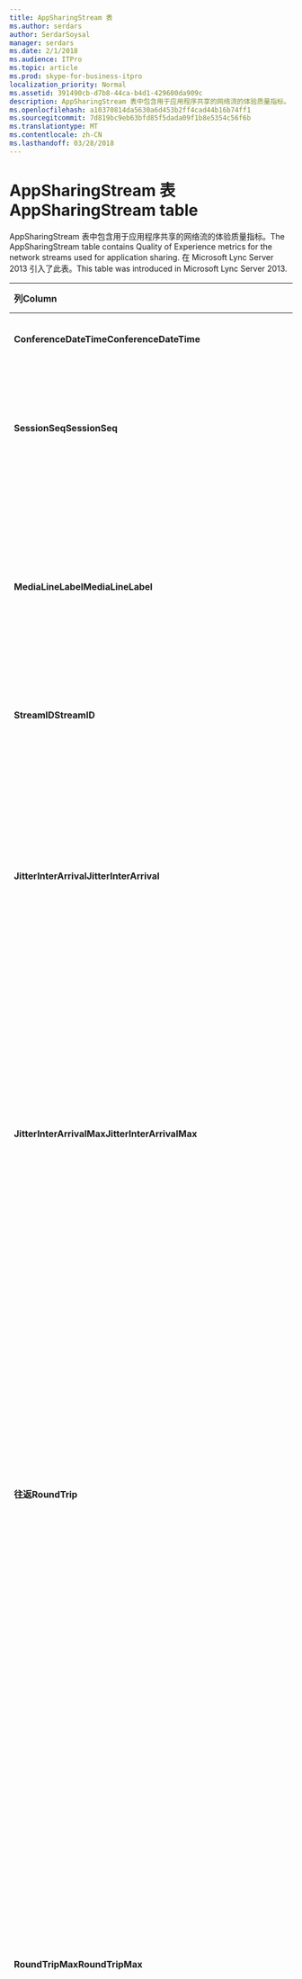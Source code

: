 ```yaml
---
title: AppSharingStream 表
ms.author: serdars
author: SerdarSoysal
manager: serdars
ms.date: 2/1/2018
ms.audience: ITPro
ms.topic: article
ms.prod: skype-for-business-itpro
localization_priority: Normal
ms.assetid: 391490cb-d7b8-44ca-b4d1-429600da909c
description: AppSharingStream 表中包含用于应用程序共享的网络流的体验质量指标。 在 Microsoft Lync Server 2013 引入了此表。
ms.openlocfilehash: a10370814da5630a6d453b2ff4cad44b16b74ff1
ms.sourcegitcommit: 7d819bc9eb63bfd85f5dada09f1b8e5354c56f6b
ms.translationtype: MT
ms.contentlocale: zh-CN
ms.lasthandoff: 03/28/2018
---
```

# <a name="appsharingstream-table"></a><span data-ttu-id="4388c-104">AppSharingStream 表</span><span class="sxs-lookup"><span data-stu-id="4388c-104">AppSharingStream table</span></span>
 
<span data-ttu-id="4388c-105">AppSharingStream 表中包含用于应用程序共享的网络流的体验质量指标。</span><span class="sxs-lookup"><span data-stu-id="4388c-105">The AppSharingStream table contains Quality of Experience metrics for the network streams used for application sharing.</span></span> <span data-ttu-id="4388c-106">在 Microsoft Lync Server 2013 引入了此表。</span><span class="sxs-lookup"><span data-stu-id="4388c-106">This table was introduced in Microsoft Lync Server 2013.</span></span>
  
|<span data-ttu-id="4388c-107">**列**</span><span class="sxs-lookup"><span data-stu-id="4388c-107">**Column**</span></span>|<span data-ttu-id="4388c-108">**数据类型**</span><span class="sxs-lookup"><span data-stu-id="4388c-108">**Data Type**</span></span>|<span data-ttu-id="4388c-109">**键/索引**</span><span class="sxs-lookup"><span data-stu-id="4388c-109">**Key/Index**</span></span>|<span data-ttu-id="4388c-110">**详细信息**</span><span class="sxs-lookup"><span data-stu-id="4388c-110">**Details**</span></span>|
|:-----|:-----|:-----|:-----|
|<span data-ttu-id="4388c-111">**ConferenceDateTime**</span><span class="sxs-lookup"><span data-stu-id="4388c-111">**ConferenceDateTime**</span></span> <br/> |<span data-ttu-id="4388c-112">日期时间</span><span class="sxs-lookup"><span data-stu-id="4388c-112">dateTime</span></span>  <br/> |<span data-ttu-id="4388c-113">主键和外</span><span class="sxs-lookup"><span data-stu-id="4388c-113">Primary, Foreign</span></span>  <br/> |<span data-ttu-id="4388c-114">日期和启动会话的时间。</span><span class="sxs-lookup"><span data-stu-id="4388c-114">Date and time that the session started.</span></span>  <br/> |
|<span data-ttu-id="4388c-115">**SessionSeq**</span><span class="sxs-lookup"><span data-stu-id="4388c-115">**SessionSeq**</span></span> <br/> |<span data-ttu-id="4388c-116">int</span><span class="sxs-lookup"><span data-stu-id="4388c-116">int</span></span>  <br/> |<span data-ttu-id="4388c-117">主键和外</span><span class="sxs-lookup"><span data-stu-id="4388c-117">Primary, Foreign</span></span>  <br/> |<span data-ttu-id="4388c-118">连续用来区分同一天的日期，并在同一时间启动的会话的标识符。</span><span class="sxs-lookup"><span data-stu-id="4388c-118">Sequential identifier used to distinguish between sessions that started on the same date and at the same time.</span></span>  <br/> |
|<span data-ttu-id="4388c-119">**MediaLineLabel**</span><span class="sxs-lookup"><span data-stu-id="4388c-119">**MediaLineLabel**</span></span> <br/> |<span data-ttu-id="4388c-120">tinyint</span><span class="sxs-lookup"><span data-stu-id="4388c-120">tinyint</span></span>  <br/> |<span data-ttu-id="4388c-121">主键和外</span><span class="sxs-lookup"><span data-stu-id="4388c-121">Primary, Foreign</span></span>  <br/> |<span data-ttu-id="4388c-122">表示在调用中使用的视频线的类型。</span><span class="sxs-lookup"><span data-stu-id="4388c-122">Represents the type of video line used in the call.</span></span> <span data-ttu-id="4388c-123">允许的值包括：</span><span class="sxs-lookup"><span data-stu-id="4388c-123">Allowed values are:</span></span>  <br/> <span data-ttu-id="4388c-124">0-音频</span><span class="sxs-lookup"><span data-stu-id="4388c-124">0 - Audio</span></span>  <br/> <span data-ttu-id="4388c-125">1-视频</span><span class="sxs-lookup"><span data-stu-id="4388c-125">1 - Video</span></span>  <br/> <span data-ttu-id="4388c-126">2-全景视频</span><span class="sxs-lookup"><span data-stu-id="4388c-126">2 - Panoramic video</span></span>  <br/> <span data-ttu-id="4388c-127">3-应用程序/桌面共享</span><span class="sxs-lookup"><span data-stu-id="4388c-127">3 -Application/Desktop Sharing</span></span>  <br/> |
|<span data-ttu-id="4388c-128">**StreamID**</span><span class="sxs-lookup"><span data-stu-id="4388c-128">**StreamID**</span></span> <br/> |<span data-ttu-id="4388c-129">int</span><span class="sxs-lookup"><span data-stu-id="4388c-129">int</span></span>  <br/> |<span data-ttu-id="4388c-130">Primary</span><span class="sxs-lookup"><span data-stu-id="4388c-130">Primary</span></span>  <br/> |<span data-ttu-id="4388c-131">应用程序共享流的唯一标识符。</span><span class="sxs-lookup"><span data-stu-id="4388c-131">Unique identifier of the application sharing stream.</span></span>  <br/> |
|<span data-ttu-id="4388c-132">**JitterInterArrival**</span><span class="sxs-lookup"><span data-stu-id="4388c-132">**JitterInterArrival**</span></span> <br/> |<span data-ttu-id="4388c-133">int</span><span class="sxs-lookup"><span data-stu-id="4388c-133">int</span></span>  <br/> ||<span data-ttu-id="4388c-p104">在 RTP 数据包到达之间检测到的平均抖动率。（抖动是针对呼叫的“不稳定性”的度量。）高抖动值通常是由拥塞或媒体服务器超载造成的，从而导致音频失真或丢失。</span><span class="sxs-lookup"><span data-stu-id="4388c-p104">Average jitter detected between RTP packet arrivals. (Jitter is a measure of the "shakiness" of a call.) High jitter values are typically caused by congestion or an overloaded media server, and result in distorted or lost audio.</span></span>  <br/> |
|<span data-ttu-id="4388c-136">**JitterInterArrivalMax**</span><span class="sxs-lookup"><span data-stu-id="4388c-136">**JitterInterArrivalMax**</span></span> <br/> |<span data-ttu-id="4388c-137">int</span><span class="sxs-lookup"><span data-stu-id="4388c-137">int</span></span>  <br/> ||<span data-ttu-id="4388c-138">RTP 数据包到达之间检测到的最大抖动。</span><span class="sxs-lookup"><span data-stu-id="4388c-138">Maximum jitter detected between RTP packet arrivals.</span></span> <span data-ttu-id="4388c-139">（抖动是一种"抖动"的调用）。高抖动值通常由拥塞或重载的媒体服务器上，并导致扭曲或丢失的音频。</span><span class="sxs-lookup"><span data-stu-id="4388c-139">(Jitter is a measure of the "shakiness" of a call.) High jitter values are typically caused by congestion or an overloaded media server, and result in distorted or lost audio.</span></span>  <br/> |
|<span data-ttu-id="4388c-140">**往返**</span><span class="sxs-lookup"><span data-stu-id="4388c-140">**RoundTrip**</span></span> <br/> |<span data-ttu-id="4388c-141">int</span><span class="sxs-lookup"><span data-stu-id="4388c-141">int</span></span>  <br/> ||<span data-ttu-id="4388c-p106">实时传输协议数据包来往于另一个终结点所需的平均时间量（以毫秒为单位）。来回行程的时间小于或等于 200 毫秒被视为质量可接受。</span><span class="sxs-lookup"><span data-stu-id="4388c-p106">Average amount of (in milliseconds) required for a Real-Time Transport Protocol packet to travel to another endpoint and then back. Round-trip times of 200 milliseconds or less are considered of acceptable quality.</span></span>  <br/> <span data-ttu-id="4388c-p107">高来回行程时间值可能是由国际呼叫路由、路由配置错误或媒体服务器超载造成的，从而导致双向实时音频对话存在问题。</span><span class="sxs-lookup"><span data-stu-id="4388c-p107">High round-trip values can be caused by international call routing; a routing misconfiguration; or an overloaded media server. High round-trip times result in difficulties with two-way, real-time audio conversations.</span></span>  <br/> |
|<span data-ttu-id="4388c-146">**RoundTripMax**</span><span class="sxs-lookup"><span data-stu-id="4388c-146">**RoundTripMax**</span></span> <br/> |<span data-ttu-id="4388c-147">int</span><span class="sxs-lookup"><span data-stu-id="4388c-147">int</span></span>  <br/> ||<span data-ttu-id="4388c-148">最大的量 （以毫秒为单位） 所需的实时传输协议数据包来旅行到另一个终结点，然后再设置。</span><span class="sxs-lookup"><span data-stu-id="4388c-148">Maximum amount of (in milliseconds) required for a Real-Time Transport Protocol packet to travel to another endpoint and then back.</span></span> <span data-ttu-id="4388c-149">来回行程的时间小于或等于 200 毫秒被视为质量可接受。</span><span class="sxs-lookup"><span data-stu-id="4388c-149">Round-trip times of 200 milliseconds or less are considered of acceptable quality.</span></span>  <br/> <span data-ttu-id="4388c-p109">高来回行程时间值可能是由国际呼叫路由、路由配置错误或媒体服务器超载造成的，从而导致双向实时音频对话存在问题。</span><span class="sxs-lookup"><span data-stu-id="4388c-p109">High round-trip values can be caused by international call routing; a routing misconfiguration; or an overloaded media server. High round-trip times result in difficulties with two-way, real-time audio conversations.</span></span>  <br/> |
|<span data-ttu-id="4388c-152">**PacketLossRate**</span><span class="sxs-lookup"><span data-stu-id="4388c-152">**PacketLossRate**</span></span> <br/> |<span data-ttu-id="4388c-153">float</span><span class="sxs-lookup"><span data-stu-id="4388c-153">float</span></span>  <br/> ||<span data-ttu-id="4388c-p110">平均实时传输协议 (RTP) 数据包丢失率。（当 RTP 数据包（一项用于在 Internet 中传输音频和视频的协议）无法到达其目标位置时，即发生数据包丢失。）高丢失率通常是由拥塞、带宽不足、无线拥塞/干扰或媒体服务器超载造成的。数据包丢失通常导致音频失真或丢失。</span><span class="sxs-lookup"><span data-stu-id="4388c-p110">Average rate of Real-Time Transport Protocol (RTP) packet loss. (Packet loss occurs when RTP packets, a protocol used for transmitting audio and video across the Internet, failed to reach their destination.) High loss rates are generally caused by congestion; lack of bandwidth; wireless congestion or interference; or an overloaded media server. Packet loss typically results in distorted or lost audio.</span></span>  <br/> |
|<span data-ttu-id="4388c-157">**PacketLossRateMax**</span><span class="sxs-lookup"><span data-stu-id="4388c-157">**PacketLossRateMax**</span></span> <br/> |<span data-ttu-id="4388c-158">float</span><span class="sxs-lookup"><span data-stu-id="4388c-158">float</span></span>  <br/> ||<span data-ttu-id="4388c-159">实时传输协议 (RTP) 数据包丢失的最大速率。</span><span class="sxs-lookup"><span data-stu-id="4388c-159">Maximum rate of Real-Time Transport Protocol (RTP) packet loss.</span></span> <span data-ttu-id="4388c-160">（丢失数据包的情况发生在 RTP 数据包，用于在 Internet 上传输音频和视频的协议无法到达其目的地时）。高丢失率通常所导致的拥堵。缺少的带宽;无线拥挤或无干扰;或重载的媒体服务器。</span><span class="sxs-lookup"><span data-stu-id="4388c-160">(Packet loss occurs when RTP packets, a protocol used for transmitting audio and video across the Internet, failed to reach their destination.) High loss rates are generally caused by congestion; lack of bandwidth; wireless congestion or interference; or an overloaded media server.</span></span> <span data-ttu-id="4388c-161">数据包丢失通常导致音频失真或丢失。</span><span class="sxs-lookup"><span data-stu-id="4388c-161">Packet loss typically results in distorted or lost audio.</span></span>  <br/> |
|<span data-ttu-id="4388c-162">**PacketUtilization**</span><span class="sxs-lookup"><span data-stu-id="4388c-162">**PacketUtilization**</span></span> <br/> |<span data-ttu-id="4388c-163">int</span><span class="sxs-lookup"><span data-stu-id="4388c-163">int</span></span>  <br/> ||<span data-ttu-id="4388c-164">发送的数据包数。</span><span class="sxs-lookup"><span data-stu-id="4388c-164">Number of packets sent.</span></span>  <br/> |
|<span data-ttu-id="4388c-165">**BandwidthEst**</span><span class="sxs-lookup"><span data-stu-id="4388c-165">**BandwidthEst**</span></span> <br/> |<span data-ttu-id="4388c-166">int</span><span class="sxs-lookup"><span data-stu-id="4388c-166">int</span></span>  <br/> ||<span data-ttu-id="4388c-167">估计的单向会话的末尾的可用带宽。</span><span class="sxs-lookup"><span data-stu-id="4388c-167">Estimated one-way bandwidth available at the end of the session.</span></span> <span data-ttu-id="4388c-168">报告以位 / 秒。</span><span class="sxs-lookup"><span data-stu-id="4388c-168">Reported in bits per second.</span></span>  <br/> |
|<span data-ttu-id="4388c-169">**AppSharingPayloadDescription**</span><span class="sxs-lookup"><span data-stu-id="4388c-169">**AppSharingPayloadDescription**</span></span> <br/> |<span data-ttu-id="4388c-170">int</span><span class="sxs-lookup"><span data-stu-id="4388c-170">int</span></span>  <br/> ||<span data-ttu-id="4388c-171">应用程序共享负载的描述。</span><span class="sxs-lookup"><span data-stu-id="4388c-171">Description of the application sharing payload.</span></span>  <br/> |
|<span data-ttu-id="4388c-172">**RelativeOneWayTotal**</span><span class="sxs-lookup"><span data-stu-id="4388c-172">**RelativeOneWayTotal**</span></span> <br/> |<span data-ttu-id="4388c-173">float</span><span class="sxs-lookup"><span data-stu-id="4388c-173">float</span></span>  <br/> ||<span data-ttu-id="4388c-174">单向延迟的总金额。</span><span class="sxs-lookup"><span data-stu-id="4388c-174">Total amount of one-way latency.</span></span> <span data-ttu-id="4388c-175">相对的单向延迟测量客户端和服务器之间的延迟。</span><span class="sxs-lookup"><span data-stu-id="4388c-175">Relative one-way latency measures the delay between the client and the server.</span></span>  <br/> |
|<span data-ttu-id="4388c-176">**RelativeOneWayAverage**</span><span class="sxs-lookup"><span data-stu-id="4388c-176">**RelativeOneWayAverage**</span></span> <br/> |<span data-ttu-id="4388c-177">float</span><span class="sxs-lookup"><span data-stu-id="4388c-177">float</span></span>  <br/> ||<span data-ttu-id="4388c-178">单向延迟平均量。</span><span class="sxs-lookup"><span data-stu-id="4388c-178">Average amount of one-way latency.</span></span> <span data-ttu-id="4388c-179">相对的单向延迟测量客户端和服务器之间的延迟。</span><span class="sxs-lookup"><span data-stu-id="4388c-179">Relative one-way latency measures the delay between the client and the server.</span></span>  <br/> |
|<span data-ttu-id="4388c-180">**RelativeOneWayMax**</span><span class="sxs-lookup"><span data-stu-id="4388c-180">**RelativeOneWayMax**</span></span> <br/> |<span data-ttu-id="4388c-181">float</span><span class="sxs-lookup"><span data-stu-id="4388c-181">float</span></span>  <br/> ||<span data-ttu-id="4388c-182">单向延迟的最大数量。</span><span class="sxs-lookup"><span data-stu-id="4388c-182">Maximum amount of one-way latency.</span></span> <span data-ttu-id="4388c-183">相对的单向延迟测量客户端和服务器之间的延迟。</span><span class="sxs-lookup"><span data-stu-id="4388c-183">Relative one-way latency measures the delay between the client and the server.</span></span>  <br/> |
|<span data-ttu-id="4388c-184">**RelativeOneWayBurstOccurrences**</span><span class="sxs-lookup"><span data-stu-id="4388c-184">**RelativeOneWayBurstOccurrences**</span></span> <br/> |<span data-ttu-id="4388c-185">int</span><span class="sxs-lookup"><span data-stu-id="4388c-185">int</span></span>  <br/> ||<span data-ttu-id="4388c-186">总的单向突发事件。</span><span class="sxs-lookup"><span data-stu-id="4388c-186">Total one-way burst occurrences.</span></span> <span data-ttu-id="4388c-187">"突发"传输是传输其中的数据排列在不可预知的突发情况，而不是稳定。</span><span class="sxs-lookup"><span data-stu-id="4388c-187">A "bursty" transmission is a transmission where data flows in unpredictable bursts as opposed to a steady stream.</span></span> <span data-ttu-id="4388c-188">此指标用于衡量客户端和服务器之间的数据流。</span><span class="sxs-lookup"><span data-stu-id="4388c-188">This metric measures data flow between the client and the server.</span></span>  <br/> |
|<span data-ttu-id="4388c-189">**RelativeOneWayBurstDensity**</span><span class="sxs-lookup"><span data-stu-id="4388c-189">**RelativeOneWayBurstDensity**</span></span> <br/> |<span data-ttu-id="4388c-190">float</span><span class="sxs-lookup"><span data-stu-id="4388c-190">float</span></span>  <br/> ||<span data-ttu-id="4388c-191">总的单向爆发密度。</span><span class="sxs-lookup"><span data-stu-id="4388c-191">Total one-way burst density.</span></span> <span data-ttu-id="4388c-192">"突发"传输是传输其中的数据排列在不可预知的突发情况，而不是稳定。</span><span class="sxs-lookup"><span data-stu-id="4388c-192">A "bursty" transmission is a transmission where data flows in unpredictable bursts as opposed to a steady stream.</span></span> <span data-ttu-id="4388c-193">此指标用于衡量客户端和服务器之间的数据流。</span><span class="sxs-lookup"><span data-stu-id="4388c-193">This metric measures data flow between the client and the server.</span></span>  <br/> |
|<span data-ttu-id="4388c-194">**RelativeOneWayBurstDuration**</span><span class="sxs-lookup"><span data-stu-id="4388c-194">**RelativeOneWayBurstDuration**</span></span> <br/> |<span data-ttu-id="4388c-195">float</span><span class="sxs-lookup"><span data-stu-id="4388c-195">float</span></span>  <br/> ||<span data-ttu-id="4388c-196">总的单向脉冲持续时间。</span><span class="sxs-lookup"><span data-stu-id="4388c-196">Total one-way burst duration.</span></span> <span data-ttu-id="4388c-197">"突发"传输是传输其中的数据排列在不可预知的突发情况，而不是稳定。</span><span class="sxs-lookup"><span data-stu-id="4388c-197">A "bursty" transmission is a transmission where data flows in unpredictable bursts as opposed to a steady stream.</span></span> <span data-ttu-id="4388c-198">此指标用于衡量客户端和服务器之间的数据流。</span><span class="sxs-lookup"><span data-stu-id="4388c-198">This metric measures data flow between the client and the server.</span></span>  <br/> |
|<span data-ttu-id="4388c-199">**RelativeOneWayGapOccurrences**</span><span class="sxs-lookup"><span data-stu-id="4388c-199">**RelativeOneWayGapOccurrences**</span></span> <br/> |<span data-ttu-id="4388c-200">int</span><span class="sxs-lookup"><span data-stu-id="4388c-200">int</span></span>  <br/> ||<span data-ttu-id="4388c-201">总的单向差距出现次数。</span><span class="sxs-lookup"><span data-stu-id="4388c-201">Total one-way gap occurrences.</span></span> <span data-ttu-id="4388c-202">"突发"传输是传输其中的数据排列在不可预知的突发情况相对稳定;间隙表示这些突发情况之间的延迟。</span><span class="sxs-lookup"><span data-stu-id="4388c-202">A "bursty" transmission is a transmission where data flows in unpredictable bursts as opposed to a steady stream; gaps indicate delays between these bursts.</span></span> <span data-ttu-id="4388c-203">此指标用于衡量客户端和服务器之间的数据流。</span><span class="sxs-lookup"><span data-stu-id="4388c-203">This metric measures data flow between the client and the server.</span></span>  <br/> |
|<span data-ttu-id="4388c-204">**RelativeOneWayGapDensity**</span><span class="sxs-lookup"><span data-stu-id="4388c-204">**RelativeOneWayGapDensity**</span></span> <br/> |<span data-ttu-id="4388c-205">float</span><span class="sxs-lookup"><span data-stu-id="4388c-205">float</span></span>  <br/> ||<span data-ttu-id="4388c-206">总的单向间隙密度。</span><span class="sxs-lookup"><span data-stu-id="4388c-206">Total one-way gap density.</span></span> <span data-ttu-id="4388c-207">"突发"传输是传输其中的数据排列在不可预知的突发情况相对稳定;间隙表示这些突发情况之间的延迟。</span><span class="sxs-lookup"><span data-stu-id="4388c-207">A "bursty" transmission is a transmission where data flows in unpredictable bursts as opposed to a steady stream; gaps indicate delays between these bursts.</span></span> <span data-ttu-id="4388c-208">此指标用于衡量客户端和服务器之间的数据流。</span><span class="sxs-lookup"><span data-stu-id="4388c-208">This metric measures data flow between the client and the server.</span></span>  <br/> |
|<span data-ttu-id="4388c-209">**RelativeOneWayGapDuration**</span><span class="sxs-lookup"><span data-stu-id="4388c-209">**RelativeOneWayGapDuration**</span></span> <br/> |<span data-ttu-id="4388c-210">float</span><span class="sxs-lookup"><span data-stu-id="4388c-210">float</span></span>  <br/> ||<span data-ttu-id="4388c-211">总的单向差距持续时间。</span><span class="sxs-lookup"><span data-stu-id="4388c-211">Total one-way gap duration.</span></span> <span data-ttu-id="4388c-212">"突发"传输是传输其中的数据排列在不可预知的突发情况相对稳定;间隙表示这些突发情况之间的延迟。</span><span class="sxs-lookup"><span data-stu-id="4388c-212">A "bursty" transmission is a transmission where data flows in unpredictable bursts as opposed to a steady stream; gaps indicate delays between these bursts.</span></span> <span data-ttu-id="4388c-213">此指标用于衡量客户端和服务器之间的数据流。</span><span class="sxs-lookup"><span data-stu-id="4388c-213">This metric measures data flow between the client and the server.</span></span>  <br/> |
|<span data-ttu-id="4388c-214">**ApplicationSharingType**</span><span class="sxs-lookup"><span data-stu-id="4388c-214">**ApplicationSharingType**</span></span> <br/> |<span data-ttu-id="4388c-215">varChar(256)</span><span class="sxs-lookup"><span data-stu-id="4388c-215">varChar(256)</span></span>  <br/> ||<span data-ttu-id="4388c-216">应用程序角色 （共享或查看器） 和内容类型。</span><span class="sxs-lookup"><span data-stu-id="4388c-216">Application role (Sharer or Viewer) and content type.</span></span>  <br/> |
|<span data-ttu-id="4388c-217">**RDPTileProcessingLatencyTotal**</span><span class="sxs-lookup"><span data-stu-id="4388c-217">**RDPTileProcessingLatencyTotal**</span></span> <br/> |<span data-ttu-id="4388c-218">float</span><span class="sxs-lookup"><span data-stu-id="4388c-218">float</span></span>  <br/> ||<span data-ttu-id="4388c-219">远程桌面协议 (RDP) 拼贴的总处理时间。</span><span class="sxs-lookup"><span data-stu-id="4388c-219">Total processing time for remote desktop protocol (RDP) tiles.</span></span> <span data-ttu-id="4388c-220">高总和等同于观赏体验中较长的延迟。</span><span class="sxs-lookup"><span data-stu-id="4388c-220">A higher total equates to a longer delay in the viewing experience.</span></span>  <br/> |
|<span data-ttu-id="4388c-221">**RDPTileProcessingLatencyAverage**</span><span class="sxs-lookup"><span data-stu-id="4388c-221">**RDPTileProcessingLatencyAverage**</span></span> <br/> |<span data-ttu-id="4388c-222">float</span><span class="sxs-lookup"><span data-stu-id="4388c-222">float</span></span>  <br/> ||<span data-ttu-id="4388c-223">平铺显示远程桌面协议 (RDP) 的平均处理时间。</span><span class="sxs-lookup"><span data-stu-id="4388c-223">Average processing time for remote desktop protocol (RDP) tiles.</span></span> <span data-ttu-id="4388c-224">高总和等同于观赏体验中较长的延迟。</span><span class="sxs-lookup"><span data-stu-id="4388c-224">A higher total equates to a longer delay in the viewing experience.</span></span>  <br/> |
|<span data-ttu-id="4388c-225">**RDPTileProcessingLatencyMax**</span><span class="sxs-lookup"><span data-stu-id="4388c-225">**RDPTileProcessingLatencyMax**</span></span> <br/> |<span data-ttu-id="4388c-226">float</span><span class="sxs-lookup"><span data-stu-id="4388c-226">float</span></span>  <br/> ||<span data-ttu-id="4388c-227">远程桌面协议 (RDP) 平铺的最长处理时间。</span><span class="sxs-lookup"><span data-stu-id="4388c-227">Maximum processing time for remote desktop protocol (RDP) tiles.</span></span> <span data-ttu-id="4388c-228">高总和等同于观赏体验中较长的延迟。</span><span class="sxs-lookup"><span data-stu-id="4388c-228">A higher total equates to a longer delay in the viewing experience.</span></span>  <br/> |
|<span data-ttu-id="4388c-229">**RDPTileProcessingLatencyBurstOccurrences**</span><span class="sxs-lookup"><span data-stu-id="4388c-229">**RDPTileProcessingLatencyBurstOccurrences**</span></span> <br/> |<span data-ttu-id="4388c-230">int</span><span class="sxs-lookup"><span data-stu-id="4388c-230">int</span></span>  <br/> ||<span data-ttu-id="4388c-231">对于远程桌面协议 (RDP) 图块的处理时间在突发事件。</span><span class="sxs-lookup"><span data-stu-id="4388c-231">Burst occurrences in the processing time for remote desktop protocol (RDP) tiles.</span></span> <span data-ttu-id="4388c-232">"突发"传输是传输其中的数据排列在不可预知的突发情况，而不是稳定。</span><span class="sxs-lookup"><span data-stu-id="4388c-232">A "bursty" transmission is a transmission where data flows in unpredictable bursts as opposed to a steady stream.</span></span>  <br/> |
|<span data-ttu-id="4388c-233">**RDPTileProcessingLatencyBurstDensity**</span><span class="sxs-lookup"><span data-stu-id="4388c-233">**RDPTileProcessingLatencyBurstDensity**</span></span> <br/> |<span data-ttu-id="4388c-234">float</span><span class="sxs-lookup"><span data-stu-id="4388c-234">float</span></span>  <br/> ||<span data-ttu-id="4388c-235">对于远程桌面协议 (RDP) 图块的处理时间在爆发密度。</span><span class="sxs-lookup"><span data-stu-id="4388c-235">Burst density in the processing time for remote desktop protocol (RDP) tiles.</span></span> <span data-ttu-id="4388c-236">"突发"传输是传输其中的数据排列在不可预知的突发情况，而不是稳定。</span><span class="sxs-lookup"><span data-stu-id="4388c-236">A "bursty" transmission is a transmission where data flows in unpredictable bursts as opposed to a steady stream.</span></span>  <br/> |
|<span data-ttu-id="4388c-237">**RDPTileProcessingLatencyBurstDuration**</span><span class="sxs-lookup"><span data-stu-id="4388c-237">**RDPTileProcessingLatencyBurstDuration**</span></span> <br/> |<span data-ttu-id="4388c-238">float</span><span class="sxs-lookup"><span data-stu-id="4388c-238">float</span></span>  <br/> ||<span data-ttu-id="4388c-239">爆发在远程桌面协议 (RDP) 拼贴的处理时间的持续时间。</span><span class="sxs-lookup"><span data-stu-id="4388c-239">Burst duration in the processing time for remote desktop protocol (RDP) tiles.</span></span> <span data-ttu-id="4388c-240">"突发"传输是传输其中的数据排列在不可预知的突发情况，而不是稳定。</span><span class="sxs-lookup"><span data-stu-id="4388c-240">A "bursty" transmission is a transmission where data flows in unpredictable bursts as opposed to a steady stream.</span></span>  <br/> |
|<span data-ttu-id="4388c-241">**RDPTileProcessingLatencyGapOccurrences**</span><span class="sxs-lookup"><span data-stu-id="4388c-241">**RDPTileProcessingLatencyGapOccurrences**</span></span> <br/> |<span data-ttu-id="4388c-242">int</span><span class="sxs-lookup"><span data-stu-id="4388c-242">int</span></span>  <br/> ||<span data-ttu-id="4388c-243">对于远程桌面协议 (RDP) 图块的处理时间间隔出现次数。</span><span class="sxs-lookup"><span data-stu-id="4388c-243">Gap occurrences in the processing time for remote desktop protocol (RDP) tiles.</span></span>  <br/> |
|<span data-ttu-id="4388c-244">**RDPTileProcessingLatencyGapDensity**</span><span class="sxs-lookup"><span data-stu-id="4388c-244">**RDPTileProcessingLatencyGapDensity**</span></span> <br/> |<span data-ttu-id="4388c-245">float</span><span class="sxs-lookup"><span data-stu-id="4388c-245">float</span></span>  <br/> ||<span data-ttu-id="4388c-246">在远程桌面协议 (RDP) 的处理时间间隔密度平铺。</span><span class="sxs-lookup"><span data-stu-id="4388c-246">Gap density in the processing time for remote desktop protocol (RDP) tiles.</span></span> <span data-ttu-id="4388c-247">间隙低密度等于更好的观赏体验。</span><span class="sxs-lookup"><span data-stu-id="4388c-247">Low gap density equates to a better viewing experience.</span></span>  <br/> |
|<span data-ttu-id="4388c-248">**RDPTileProcessingLatencyGapDuration**</span><span class="sxs-lookup"><span data-stu-id="4388c-248">**RDPTileProcessingLatencyGapDuration**</span></span> <br/> |<span data-ttu-id="4388c-249">float</span><span class="sxs-lookup"><span data-stu-id="4388c-249">float</span></span>  <br/> ||<span data-ttu-id="4388c-250">远程桌面协议 (RDP) 拼贴的处理时间间隔的持续时间。</span><span class="sxs-lookup"><span data-stu-id="4388c-250">Gap duration in the processing time for remote desktop protocol (RDP) tiles.</span></span> <span data-ttu-id="4388c-251">短间隔持续时间等于更好的观赏体验。</span><span class="sxs-lookup"><span data-stu-id="4388c-251">Short gap durations equate to a better viewing experience.</span></span>  <br/> |
|<span data-ttu-id="4388c-252">**CaptureTileRateTotal**</span><span class="sxs-lookup"><span data-stu-id="4388c-252">**CaptureTileRateTotal**</span></span> <br/> |<span data-ttu-id="4388c-253">float</span><span class="sxs-lookup"><span data-stu-id="4388c-253">float</span></span>  <br/> ||<span data-ttu-id="4388c-254">（中图块每秒） 的捕获的总速率。</span><span class="sxs-lookup"><span data-stu-id="4388c-254">Total rate of captured tiles (in tiles per second).</span></span>  <br/> |
|<span data-ttu-id="4388c-255">**CaptureTileRateAverage**</span><span class="sxs-lookup"><span data-stu-id="4388c-255">**CaptureTileRateAverage**</span></span> <br/> |<span data-ttu-id="4388c-256">float</span><span class="sxs-lookup"><span data-stu-id="4388c-256">float</span></span>  <br/> ||<span data-ttu-id="4388c-257">平均速率 （以每秒的图块） 捕获的拼贴。</span><span class="sxs-lookup"><span data-stu-id="4388c-257">Average rate of captured tiles (in tiles per second).</span></span>  <br/> |
|<span data-ttu-id="4388c-258">**CaptureTileRateMax**</span><span class="sxs-lookup"><span data-stu-id="4388c-258">**CaptureTileRateMax**</span></span> <br/> |<span data-ttu-id="4388c-259">float</span><span class="sxs-lookup"><span data-stu-id="4388c-259">float</span></span>  <br/> ||<span data-ttu-id="4388c-260">（中图块每秒） 的捕获的最大速率。</span><span class="sxs-lookup"><span data-stu-id="4388c-260">Maximum rate of captured tiles (in tiles per second).</span></span>  <br/> |
|<span data-ttu-id="4388c-261">**CaptureTileRateBurstOccurrences**</span><span class="sxs-lookup"><span data-stu-id="4388c-261">**CaptureTileRateBurstOccurrences**</span></span> <br/> |<span data-ttu-id="4388c-262">在 t</span><span class="sxs-lookup"><span data-stu-id="4388c-262">in t</span></span>  <br/> ||<span data-ttu-id="4388c-263">突发事件 （中每秒的图块） 的捕获率。</span><span class="sxs-lookup"><span data-stu-id="4388c-263">Burst occurrences in the rate of captured tiles (in tiles per second).</span></span>  <br/> |
|<span data-ttu-id="4388c-264">**CaptureTileRateBurstDensity**</span><span class="sxs-lookup"><span data-stu-id="4388c-264">**CaptureTileRateBurstDensity**</span></span> <br/> |<span data-ttu-id="4388c-265">float</span><span class="sxs-lookup"><span data-stu-id="4388c-265">float</span></span>  <br/> ||<span data-ttu-id="4388c-266">（中图块每秒） 的捕获率爆发密度。</span><span class="sxs-lookup"><span data-stu-id="4388c-266">Burst density in the rate of captured tiles (in tiles per second).</span></span>  <br/> |
|<span data-ttu-id="4388c-267">**CaptureTileRateBurstDuration**</span><span class="sxs-lookup"><span data-stu-id="4388c-267">**CaptureTileRateBurstDuration**</span></span> <br/> |<span data-ttu-id="4388c-268">float</span><span class="sxs-lookup"><span data-stu-id="4388c-268">float</span></span>  <br/> ||<span data-ttu-id="4388c-269">（中图块每秒） 的捕获率爆发持续时间。</span><span class="sxs-lookup"><span data-stu-id="4388c-269">Burst duration in the rate of captured tiles (in tiles per second).</span></span>  <br/> |
|<span data-ttu-id="4388c-270">**CaptureTileRateGapOccurrences**</span><span class="sxs-lookup"><span data-stu-id="4388c-270">**CaptureTileRateGapOccurrences**</span></span> <br/> |<span data-ttu-id="4388c-271">int</span><span class="sxs-lookup"><span data-stu-id="4388c-271">int</span></span>  <br/> ||<span data-ttu-id="4388c-272">（中图块每秒） 的捕获率差距出现。</span><span class="sxs-lookup"><span data-stu-id="4388c-272">Gap occurrences in the rate of captured tiles (in tiles per second).</span></span>  <br/> |
|<span data-ttu-id="4388c-273">**CaptureTileRateGapDensity**</span><span class="sxs-lookup"><span data-stu-id="4388c-273">**CaptureTileRateGapDensity**</span></span> <br/> |<span data-ttu-id="4388c-274">float</span><span class="sxs-lookup"><span data-stu-id="4388c-274">float</span></span>  <br/> ||<span data-ttu-id="4388c-275">（中图块每秒） 的捕获率差距密度。</span><span class="sxs-lookup"><span data-stu-id="4388c-275">Gap density in the rate of captured tiles (in tiles per second).</span></span>  <br/> |
|<span data-ttu-id="4388c-276">**CaptureTileRateGapDuration**</span><span class="sxs-lookup"><span data-stu-id="4388c-276">**CaptureTileRateGapDuration**</span></span> <br/> |<span data-ttu-id="4388c-277">float</span><span class="sxs-lookup"><span data-stu-id="4388c-277">float</span></span>  <br/> ||<span data-ttu-id="4388c-278">捕获的拼贴 （以每秒的图块） 的收益率差距持续时间。</span><span class="sxs-lookup"><span data-stu-id="4388c-278">Gap duration in the rate of captured tiles (in tiles per second).</span></span>  <br/> |
|<span data-ttu-id="4388c-279">**SpoiledTilePercentTotal**</span><span class="sxs-lookup"><span data-stu-id="4388c-279">**SpoiledTilePercentTotal**</span></span> <br/> |<span data-ttu-id="4388c-280">float</span><span class="sxs-lookup"><span data-stu-id="4388c-280">float</span></span>  <br/> ||<span data-ttu-id="4388c-281">总百分比的内容没有到达查看器，但已改为丢弃和覆盖新的内容。</span><span class="sxs-lookup"><span data-stu-id="4388c-281">Total percentage of the content that did not reach the viewer but was instead discarded and overwritten by fresh content.</span></span>  <br/> |
|<span data-ttu-id="4388c-282">**SpoiledTilePercentAverage**</span><span class="sxs-lookup"><span data-stu-id="4388c-282">**SpoiledTilePercentAverage**</span></span> <br/> |<span data-ttu-id="4388c-283">float</span><span class="sxs-lookup"><span data-stu-id="4388c-283">float</span></span>  <br/> ||<span data-ttu-id="4388c-284">未达到查看器，但已改为丢弃并覆盖新的内容的内容的平均百分比。</span><span class="sxs-lookup"><span data-stu-id="4388c-284">Average percentage of the content that did not reach the viewer but was instead discarded and overwritten by fresh content.</span></span>  <br/> |
|<span data-ttu-id="4388c-285">**SpoiledTilePercentMax**</span><span class="sxs-lookup"><span data-stu-id="4388c-285">**SpoiledTilePercentMax**</span></span> <br/> |<span data-ttu-id="4388c-286">float</span><span class="sxs-lookup"><span data-stu-id="4388c-286">float</span></span>  <br/> ||<span data-ttu-id="4388c-287">未达到查看器，但已改为丢弃并覆盖新的内容的内容的最大百分比。</span><span class="sxs-lookup"><span data-stu-id="4388c-287">Maximum percentage of the content that did not reach the viewer but was instead discarded and overwritten by fresh content.</span></span>  <br/> |
|<span data-ttu-id="4388c-288">**SpoiledTilePercentBurstOccurrences**</span><span class="sxs-lookup"><span data-stu-id="4388c-288">**SpoiledTilePercentBurstOccurrences**</span></span> <br/> |<span data-ttu-id="4388c-289">int</span><span class="sxs-lookup"><span data-stu-id="4388c-289">int</span></span>  <br/> ||<span data-ttu-id="4388c-290">突发性发作的内容没有到达查看器，但已改为丢弃和覆盖新的内容。</span><span class="sxs-lookup"><span data-stu-id="4388c-290">Burst occurrences for the content that did not reach the viewer but was instead discarded and overwritten by fresh content.</span></span>  <br/> |
|<span data-ttu-id="4388c-291">**SpoiledTilePercentBurstDensity**</span><span class="sxs-lookup"><span data-stu-id="4388c-291">**SpoiledTilePercentBurstDensity**</span></span> <br/> |<span data-ttu-id="4388c-292">float</span><span class="sxs-lookup"><span data-stu-id="4388c-292">float</span></span>  <br/> ||<span data-ttu-id="4388c-293">突发性密度的内容没有到达查看器，但已改为丢弃和覆盖新的内容。</span><span class="sxs-lookup"><span data-stu-id="4388c-293">Burst density for the content that did not reach the viewer but was instead discarded and overwritten by fresh content.</span></span>  <br/> |
|<span data-ttu-id="4388c-294">**SpoiledTilePercentBurstDuration**</span><span class="sxs-lookup"><span data-stu-id="4388c-294">**SpoiledTilePercentBurstDuration**</span></span> <br/> |<span data-ttu-id="4388c-295">float</span><span class="sxs-lookup"><span data-stu-id="4388c-295">float</span></span>  <br/> ||<span data-ttu-id="4388c-296">爆发持续时间未达到查看器，但已改为丢弃并覆盖新的内容的内容。</span><span class="sxs-lookup"><span data-stu-id="4388c-296">Burst duration for the content that did not reach the viewer but was instead discarded and overwritten by fresh content.</span></span>  <br/> |
|<span data-ttu-id="4388c-297">**SpoiledTilePercentGapOccurrences**</span><span class="sxs-lookup"><span data-stu-id="4388c-297">**SpoiledTilePercentGapOccurrences**</span></span> <br/> |<span data-ttu-id="4388c-298">int</span><span class="sxs-lookup"><span data-stu-id="4388c-298">int</span></span>  <br/> ||<span data-ttu-id="4388c-299">间隙发作的内容没有到达查看器，但已改为丢弃和覆盖新的内容。</span><span class="sxs-lookup"><span data-stu-id="4388c-299">Gap occurrences for the content that did not reach the viewer but was instead discarded and overwritten by fresh content.</span></span>  <br/> |
|<span data-ttu-id="4388c-300">**SpoiledTilePercentGapDensity**</span><span class="sxs-lookup"><span data-stu-id="4388c-300">**SpoiledTilePercentGapDensity**</span></span> <br/> |<span data-ttu-id="4388c-301">float</span><span class="sxs-lookup"><span data-stu-id="4388c-301">float</span></span>  <br/> ||<span data-ttu-id="4388c-302">间隙密度未达到查看器，但已改为丢弃并覆盖新的内容的内容。</span><span class="sxs-lookup"><span data-stu-id="4388c-302">Gap density for the content that did not reach the viewer but was instead discarded and overwritten by fresh content.</span></span>  <br/> |
|<span data-ttu-id="4388c-303">**SpoiledTilePercentGapDuration**</span><span class="sxs-lookup"><span data-stu-id="4388c-303">**SpoiledTilePercentGapDuration**</span></span> <br/> |<span data-ttu-id="4388c-304">float</span><span class="sxs-lookup"><span data-stu-id="4388c-304">float</span></span>  <br/> ||<span data-ttu-id="4388c-305">缺口持续时间未达到查看器，但已改为丢弃并覆盖新的内容的内容。</span><span class="sxs-lookup"><span data-stu-id="4388c-305">Gap duration for the content that did not reach the viewer but was instead discarded and overwritten by fresh content.</span></span>  <br/> |
|<span data-ttu-id="4388c-306">**ScrapingFrameRateTotal**</span><span class="sxs-lookup"><span data-stu-id="4388c-306">**ScrapingFrameRateTotal**</span></span> <br/> |<span data-ttu-id="4388c-307">float</span><span class="sxs-lookup"><span data-stu-id="4388c-307">float</span></span>  <br/> ||<span data-ttu-id="4388c-308">总从图形源攒钱的帧数。</span><span class="sxs-lookup"><span data-stu-id="4388c-308">Total number of frames scraped from the graphics source.</span></span>  <br/> |
|<span data-ttu-id="4388c-309">**ScrapingFrameRateAverage**</span><span class="sxs-lookup"><span data-stu-id="4388c-309">**ScrapingFrameRateAverage**</span></span> <br/> |<span data-ttu-id="4388c-310">float</span><span class="sxs-lookup"><span data-stu-id="4388c-310">float</span></span>  <br/> ||<span data-ttu-id="4388c-311">平均的攒钱的图形来源的帧数。</span><span class="sxs-lookup"><span data-stu-id="4388c-311">Average number of frames scraped from the graphics source.</span></span>  <br/> |
|<span data-ttu-id="4388c-312">**ScrapingFrameRateMax**</span><span class="sxs-lookup"><span data-stu-id="4388c-312">**ScrapingFrameRateMax**</span></span> <br/> |<span data-ttu-id="4388c-313">float</span><span class="sxs-lookup"><span data-stu-id="4388c-313">float</span></span>  <br/> ||<span data-ttu-id="4388c-314">最大图形来源攒钱的帧数。</span><span class="sxs-lookup"><span data-stu-id="4388c-314">Maximum number of frames scraped from the graphics source.</span></span>  <br/> |
|<span data-ttu-id="4388c-315">**ScrapingFrameRateBurstOccurrences**</span><span class="sxs-lookup"><span data-stu-id="4388c-315">**ScrapingFrameRateBurstOccurrences**</span></span> <br/> |<span data-ttu-id="4388c-316">int</span><span class="sxs-lookup"><span data-stu-id="4388c-316">int</span></span>  <br/> ||<span data-ttu-id="4388c-317">从图形源攒钱的帧中爆发事件。</span><span class="sxs-lookup"><span data-stu-id="4388c-317">Burst occurrences in the frames scraped from the graphics source.</span></span>  <br/> |
|<span data-ttu-id="4388c-318">**ScrapingFrameRateBurstDensity**</span><span class="sxs-lookup"><span data-stu-id="4388c-318">**ScrapingFrameRateBurstDensity**</span></span> <br/> |<span data-ttu-id="4388c-319">float</span><span class="sxs-lookup"><span data-stu-id="4388c-319">float</span></span>  <br/> ||<span data-ttu-id="4388c-320">从图形源攒钱的帧中爆发密度。</span><span class="sxs-lookup"><span data-stu-id="4388c-320">Burst density in the frames scraped from the graphics source.</span></span>  <br/> |
|<span data-ttu-id="4388c-321">**ScrapingFrameRateBurstDuration**</span><span class="sxs-lookup"><span data-stu-id="4388c-321">**ScrapingFrameRateBurstDuration**</span></span> <br/> |<span data-ttu-id="4388c-322">float</span><span class="sxs-lookup"><span data-stu-id="4388c-322">float</span></span>  <br/> ||<span data-ttu-id="4388c-323">从图形源攒钱的帧中爆发持续时间。</span><span class="sxs-lookup"><span data-stu-id="4388c-323">Burst duration in the frames scraped from the graphics source.</span></span>  <br/> |
|<span data-ttu-id="4388c-324">**ScrapingFrameRateGapOccurrences**</span><span class="sxs-lookup"><span data-stu-id="4388c-324">**ScrapingFrameRateGapOccurrences**</span></span> <br/> |<span data-ttu-id="4388c-325">int</span><span class="sxs-lookup"><span data-stu-id="4388c-325">int</span></span>  <br/> ||<span data-ttu-id="4388c-326">差距从图形源攒钱的帧中的出现次数。</span><span class="sxs-lookup"><span data-stu-id="4388c-326">Gap occurrences in the frames scraped from the graphics source.</span></span>  <br/> |
|<span data-ttu-id="4388c-327">**ScrapingFrameRateGapDensity**</span><span class="sxs-lookup"><span data-stu-id="4388c-327">**ScrapingFrameRateGapDensity**</span></span> <br/> |<span data-ttu-id="4388c-328">float</span><span class="sxs-lookup"><span data-stu-id="4388c-328">float</span></span>  <br/> ||<span data-ttu-id="4388c-329">差距从图形源攒钱的帧中的密度。</span><span class="sxs-lookup"><span data-stu-id="4388c-329">Gap density in the frames scraped from the graphics source.</span></span>  <br/> |
|<span data-ttu-id="4388c-330">**ScrapingFrameRateGapDuration**</span><span class="sxs-lookup"><span data-stu-id="4388c-330">**ScrapingFrameRateGapDuration**</span></span> <br/> |<span data-ttu-id="4388c-331">float</span><span class="sxs-lookup"><span data-stu-id="4388c-331">float</span></span>  <br/> ||<span data-ttu-id="4388c-332">差距从图形源攒钱的帧持续时间。</span><span class="sxs-lookup"><span data-stu-id="4388c-332">Gap duration in the frames scraped from the graphics source.</span></span>  <br/> |
|<span data-ttu-id="4388c-333">**IncomingTileRateTotal**</span><span class="sxs-lookup"><span data-stu-id="4388c-333">**IncomingTileRateTotal**</span></span> <br/> |<span data-ttu-id="4388c-334">float</span><span class="sxs-lookup"><span data-stu-id="4388c-334">float</span></span>  <br/> ||<span data-ttu-id="4388c-335">查看接收到的总传入帧速率。</span><span class="sxs-lookup"><span data-stu-id="4388c-335">Total incoming frame rate as received by the viewer.</span></span>  <br/> |
|<span data-ttu-id="4388c-336">**IncomingTileRateAverage**</span><span class="sxs-lookup"><span data-stu-id="4388c-336">**IncomingTileRateAverage**</span></span> <br/> |<span data-ttu-id="4388c-337">float</span><span class="sxs-lookup"><span data-stu-id="4388c-337">float</span></span>  <br/> ||<span data-ttu-id="4388c-338">查看接收到的平均接收的帧速率。</span><span class="sxs-lookup"><span data-stu-id="4388c-338">Average incoming frame rate as received by the viewer.</span></span>  <br/> |
|<span data-ttu-id="4388c-339">**IncomingTileRateMax**</span><span class="sxs-lookup"><span data-stu-id="4388c-339">**IncomingTileRateMax**</span></span> <br/> |<span data-ttu-id="4388c-340">float</span><span class="sxs-lookup"><span data-stu-id="4388c-340">float</span></span>  <br/> ||<span data-ttu-id="4388c-341">最大传入平铺率，观察者接收到。</span><span class="sxs-lookup"><span data-stu-id="4388c-341">Maximum incoming tile rate as received by the viewer.</span></span>  <br/> |
|<span data-ttu-id="4388c-342">**IncomingTileRateBurstOccurrences**</span><span class="sxs-lookup"><span data-stu-id="4388c-342">**IncomingTileRateBurstOccurrences**</span></span> <br/> |<span data-ttu-id="4388c-343">int</span><span class="sxs-lookup"><span data-stu-id="4388c-343">int</span></span>  <br/> ||<span data-ttu-id="4388c-344">传入的平铺率爆发出现，观察者接收到。</span><span class="sxs-lookup"><span data-stu-id="4388c-344">Burst occurrences in the incoming tile rate as received by the viewer.</span></span>  <br/> |
|<span data-ttu-id="4388c-345">**IncomingTileRateBurstDensity**</span><span class="sxs-lookup"><span data-stu-id="4388c-345">**IncomingTileRateBurstDensity**</span></span> <br/> |<span data-ttu-id="4388c-346">float</span><span class="sxs-lookup"><span data-stu-id="4388c-346">float</span></span>  <br/> ||<span data-ttu-id="4388c-347">爆发密度比率的平铺中，观察者接收到。</span><span class="sxs-lookup"><span data-stu-id="4388c-347">Burst density in the incoming tile rate as received by the viewer.</span></span>  <br/> |
|<span data-ttu-id="4388c-348">**IncomingTileRateBurstDuration**</span><span class="sxs-lookup"><span data-stu-id="4388c-348">**IncomingTileRateBurstDuration**</span></span> <br/> |<span data-ttu-id="4388c-349">float</span><span class="sxs-lookup"><span data-stu-id="4388c-349">float</span></span>  <br/> ||<span data-ttu-id="4388c-350">平铺比率在爆发持续时间，观察者接收到。</span><span class="sxs-lookup"><span data-stu-id="4388c-350">Burst duration in the incoming tile rate as received by the viewer.</span></span>  <br/> |
|<span data-ttu-id="4388c-351">**IncomingTileRateGapOccurrences**</span><span class="sxs-lookup"><span data-stu-id="4388c-351">**IncomingTileRateGapOccurrences**</span></span> <br/> |<span data-ttu-id="4388c-352">int</span><span class="sxs-lookup"><span data-stu-id="4388c-352">int</span></span>  <br/> ||<span data-ttu-id="4388c-353">查看器接收到差距出现在平铺的比率。</span><span class="sxs-lookup"><span data-stu-id="4388c-353">Gap occurrences in the incoming tile rate as received by the viewer.</span></span>  <br/> |
|<span data-ttu-id="4388c-354">**IncomingTileRateGapDensity**</span><span class="sxs-lookup"><span data-stu-id="4388c-354">**IncomingTileRateGapDensity**</span></span> <br/> |<span data-ttu-id="4388c-355">float</span><span class="sxs-lookup"><span data-stu-id="4388c-355">float</span></span>  <br/> ||<span data-ttu-id="4388c-356">为查看器接收传入铺率差距密度。</span><span class="sxs-lookup"><span data-stu-id="4388c-356">Gap density in the incoming tile rate as received by the viewer.</span></span>  <br/> |
|<span data-ttu-id="4388c-357">**IncomingTileRateGapDuration**</span><span class="sxs-lookup"><span data-stu-id="4388c-357">**IncomingTileRateGapDuration**</span></span> <br/> |<span data-ttu-id="4388c-358">float</span><span class="sxs-lookup"><span data-stu-id="4388c-358">float</span></span>  <br/> ||<span data-ttu-id="4388c-359">为查看器接收到图块比率差距持续时间。</span><span class="sxs-lookup"><span data-stu-id="4388c-359">Gap duration in the incoming tile rate as received by the viewer.</span></span>  <br/> |
|<span data-ttu-id="4388c-360">**IncomingFrameRateTotal**</span><span class="sxs-lookup"><span data-stu-id="4388c-360">**IncomingFrameRateTotal**</span></span> <br/> |<span data-ttu-id="4388c-361">float</span><span class="sxs-lookup"><span data-stu-id="4388c-361">float</span></span>  <br/> ||<span data-ttu-id="4388c-362">查看接收到的总传入帧速率。</span><span class="sxs-lookup"><span data-stu-id="4388c-362">Total incoming frame rate as received by the viewer.</span></span>  <br/> |
|<span data-ttu-id="4388c-363">**IncomingFrameRateAverage**</span><span class="sxs-lookup"><span data-stu-id="4388c-363">**IncomingFrameRateAverage**</span></span> <br/> |<span data-ttu-id="4388c-364">float</span><span class="sxs-lookup"><span data-stu-id="4388c-364">float</span></span>  <br/> ||<span data-ttu-id="4388c-365">查看接收到的平均接收的帧速率。</span><span class="sxs-lookup"><span data-stu-id="4388c-365">Average incoming frame rate as received by the viewer.</span></span>  <br/> |
|<span data-ttu-id="4388c-366">**IncomingFrameRateMax**</span><span class="sxs-lookup"><span data-stu-id="4388c-366">**IncomingFrameRateMax**</span></span> <br/> |<span data-ttu-id="4388c-367">float</span><span class="sxs-lookup"><span data-stu-id="4388c-367">float</span></span>  <br/> ||<span data-ttu-id="4388c-368">为查看器接收到的最大传入帧速率。</span><span class="sxs-lookup"><span data-stu-id="4388c-368">Maximum incoming frame rate as received by the viewer.</span></span>  <br/> |
|<span data-ttu-id="4388c-369">**IncomingFrameRateBurstOccurrences**</span><span class="sxs-lookup"><span data-stu-id="4388c-369">**IncomingFrameRateBurstOccurrences**</span></span> <br/> |<span data-ttu-id="4388c-370">int</span><span class="sxs-lookup"><span data-stu-id="4388c-370">int</span></span>  <br/> ||<span data-ttu-id="4388c-371">中输入的帧频爆发事件，观察者接收到。</span><span class="sxs-lookup"><span data-stu-id="4388c-371">Burst occurrences in the incoming frame rate as received by the viewer.</span></span>  <br/> |
|<span data-ttu-id="4388c-372">**IncomingFrameRateBurstDensity**</span><span class="sxs-lookup"><span data-stu-id="4388c-372">**IncomingFrameRateBurstDensity**</span></span> <br/> |<span data-ttu-id="4388c-373">float</span><span class="sxs-lookup"><span data-stu-id="4388c-373">float</span></span>  <br/> ||<span data-ttu-id="4388c-374">在传入帧速率爆发密度，观察者接收到。</span><span class="sxs-lookup"><span data-stu-id="4388c-374">Burst density in the incoming frame rate as received by the viewer.</span></span>  <br/> |
|<span data-ttu-id="4388c-375">**IncomingFrameRateBurstDuration**</span><span class="sxs-lookup"><span data-stu-id="4388c-375">**IncomingFrameRateBurstDuration**</span></span> <br/> |<span data-ttu-id="4388c-376">float</span><span class="sxs-lookup"><span data-stu-id="4388c-376">float</span></span>  <br/> ||<span data-ttu-id="4388c-377">在传入帧速率爆发持续时间，观察者接收到。</span><span class="sxs-lookup"><span data-stu-id="4388c-377">Burst duration in the incoming frame rate as received by the viewer.</span></span>  <br/> |
|<span data-ttu-id="4388c-378">**IncomingFrameRateGapOccurrences**</span><span class="sxs-lookup"><span data-stu-id="4388c-378">**IncomingFrameRateGapOccurrences**</span></span> <br/> |<span data-ttu-id="4388c-379">int</span><span class="sxs-lookup"><span data-stu-id="4388c-379">int</span></span>  <br/> ||<span data-ttu-id="4388c-380">在为查看器接收的传入帧速率差距出现次数。</span><span class="sxs-lookup"><span data-stu-id="4388c-380">Gap occurrences in the incoming frame rate as received by the viewer.</span></span>  <br/> |
|<span data-ttu-id="4388c-381">**IncomingFrameRateGapDensity**</span><span class="sxs-lookup"><span data-stu-id="4388c-381">**IncomingFrameRateGapDensity**</span></span> <br/> |<span data-ttu-id="4388c-382">float</span><span class="sxs-lookup"><span data-stu-id="4388c-382">float</span></span>  <br/> ||<span data-ttu-id="4388c-383">在为查看器接收的传入帧速率差距密度。</span><span class="sxs-lookup"><span data-stu-id="4388c-383">Gap density in the incoming frame rate as received by the viewer.</span></span>  <br/> |
|<span data-ttu-id="4388c-384">**IncomingFrameRateDuration**</span><span class="sxs-lookup"><span data-stu-id="4388c-384">**IncomingFrameRateDuration**</span></span> <br/> |<span data-ttu-id="4388c-385">float</span><span class="sxs-lookup"><span data-stu-id="4388c-385">float</span></span>  <br/> ||<span data-ttu-id="4388c-386">为查看器接收的传入帧速率差距持续时间。</span><span class="sxs-lookup"><span data-stu-id="4388c-386">Gap duration in the incoming frame rate as received by the viewer.</span></span>  <br/> |
|<span data-ttu-id="4388c-387">**OutgoingTileRateTotal**</span><span class="sxs-lookup"><span data-stu-id="4388c-387">**OutgoingTileRateTotal**</span></span> <br/> |<span data-ttu-id="4388c-388">float</span><span class="sxs-lookup"><span data-stu-id="4388c-388">float</span></span>  <br/> ||<span data-ttu-id="4388c-389">发件人的总传出平铺速率。</span><span class="sxs-lookup"><span data-stu-id="4388c-389">Total outgoing tile rate for the sender.</span></span>  <br/> |
|<span data-ttu-id="4388c-390">**OutgoingTileRateAverage**</span><span class="sxs-lookup"><span data-stu-id="4388c-390">**OutgoingTileRateAverage**</span></span> <br/> |<span data-ttu-id="4388c-391">float</span><span class="sxs-lookup"><span data-stu-id="4388c-391">float</span></span>  <br/> ||<span data-ttu-id="4388c-392">发件人的平均传出平铺速率。</span><span class="sxs-lookup"><span data-stu-id="4388c-392">Average outgoing tile rate for the sender.</span></span>  <br/> |
|<span data-ttu-id="4388c-393">**OutgoingTileRateMax**</span><span class="sxs-lookup"><span data-stu-id="4388c-393">**OutgoingTileRateMax**</span></span> <br/> |<span data-ttu-id="4388c-394">float</span><span class="sxs-lookup"><span data-stu-id="4388c-394">float</span></span>  <br/> ||<span data-ttu-id="4388c-395">发件人的最大传出平铺速率。</span><span class="sxs-lookup"><span data-stu-id="4388c-395">Maximum outgoing tile rate for the sender.</span></span>  <br/> |
|<span data-ttu-id="4388c-396">**OutgoingTileRateBurstOccurrences**</span><span class="sxs-lookup"><span data-stu-id="4388c-396">**OutgoingTileRateBurstOccurrences**</span></span> <br/> |<span data-ttu-id="4388c-397">int</span><span class="sxs-lookup"><span data-stu-id="4388c-397">int</span></span>  <br/> ||<span data-ttu-id="4388c-398">发件人中传出的平铺率突发事件。</span><span class="sxs-lookup"><span data-stu-id="4388c-398">Burst occurrences in the outgoing tile rate for the sender.</span></span>  <br/> |
|<span data-ttu-id="4388c-399">**OutgoingTileRateBurstDensity**</span><span class="sxs-lookup"><span data-stu-id="4388c-399">**OutgoingTileRateBurstDensity**</span></span> <br/> |<span data-ttu-id="4388c-400">float</span><span class="sxs-lookup"><span data-stu-id="4388c-400">float</span></span>  <br/> ||<span data-ttu-id="4388c-401">发件人中传出的平铺率爆发密度。</span><span class="sxs-lookup"><span data-stu-id="4388c-401">Burst density in the outgoing tile rate for the sender.</span></span>  <br/> |
|<span data-ttu-id="4388c-402">**OutgoingTileRateBurstDuration**</span><span class="sxs-lookup"><span data-stu-id="4388c-402">**OutgoingTileRateBurstDuration**</span></span> <br/> |<span data-ttu-id="4388c-403">float</span><span class="sxs-lookup"><span data-stu-id="4388c-403">float</span></span>  <br/> ||<span data-ttu-id="4388c-404">发件人中传出的平铺率爆发持续时间。</span><span class="sxs-lookup"><span data-stu-id="4388c-404">Burst duration in the outgoing tile rate for the sender.</span></span>  <br/> |
|<span data-ttu-id="4388c-405">**OutgoingTileRateGapOccurrences**</span><span class="sxs-lookup"><span data-stu-id="4388c-405">**OutgoingTileRateGapOccurrences**</span></span> <br/> |<span data-ttu-id="4388c-406">int</span><span class="sxs-lookup"><span data-stu-id="4388c-406">int</span></span>  <br/> ||<span data-ttu-id="4388c-407">间隙发件人中传出的平铺率的发作。</span><span class="sxs-lookup"><span data-stu-id="4388c-407">Gap occurrences in the outgoing tile rate for the sender.</span></span>  <br/> |
|<span data-ttu-id="4388c-408">**OutgoingTileRateGapDensity**</span><span class="sxs-lookup"><span data-stu-id="4388c-408">**OutgoingTileRateGapDensity**</span></span> <br/> |<span data-ttu-id="4388c-409">float</span><span class="sxs-lookup"><span data-stu-id="4388c-409">float</span></span>  <br/> ||<span data-ttu-id="4388c-410">发件人传出平铺率差距密度。</span><span class="sxs-lookup"><span data-stu-id="4388c-410">Gap density in the outgoing tile rate for the sender.</span></span>  <br/> |
|<span data-ttu-id="4388c-411">**OutgoingTileRateGapDuration**</span><span class="sxs-lookup"><span data-stu-id="4388c-411">**OutgoingTileRateGapDuration**</span></span> <br/> |<span data-ttu-id="4388c-412">float</span><span class="sxs-lookup"><span data-stu-id="4388c-412">float</span></span>  <br/> ||<span data-ttu-id="4388c-413">发件人的传出平铺率差距持续时间。</span><span class="sxs-lookup"><span data-stu-id="4388c-413">Gap duration in the outgoing tile rate for the sender.</span></span>  <br/> |
|<span data-ttu-id="4388c-414">**OutgoingFrameRateTotal**</span><span class="sxs-lookup"><span data-stu-id="4388c-414">**OutgoingFrameRateTotal**</span></span> <br/> |<span data-ttu-id="4388c-415">float</span><span class="sxs-lookup"><span data-stu-id="4388c-415">float</span></span>  <br/> ||<span data-ttu-id="4388c-416">发件人的总传出帧速率。</span><span class="sxs-lookup"><span data-stu-id="4388c-416">Total outgoing frame rate for the sender.</span></span>  <br/> |
|<span data-ttu-id="4388c-417">**OutgoingFrameRateAverage**</span><span class="sxs-lookup"><span data-stu-id="4388c-417">**OutgoingFrameRateAverage**</span></span> <br/> |<span data-ttu-id="4388c-418">float</span><span class="sxs-lookup"><span data-stu-id="4388c-418">float</span></span>  <br/> ||<span data-ttu-id="4388c-419">发件人的平均传出帧速率。</span><span class="sxs-lookup"><span data-stu-id="4388c-419">average outgoing frame rate for the sender.</span></span>  <br/> |
|<span data-ttu-id="4388c-420">**OutgoingFrameRateMax**</span><span class="sxs-lookup"><span data-stu-id="4388c-420">**OutgoingFrameRateMax**</span></span> <br/> |<span data-ttu-id="4388c-421">float</span><span class="sxs-lookup"><span data-stu-id="4388c-421">float</span></span>  <br/> ||<span data-ttu-id="4388c-422">发件人的最大传出帧速率。</span><span class="sxs-lookup"><span data-stu-id="4388c-422">Maximum outgoing frame rate for the sender.</span></span>  <br/> |
|<span data-ttu-id="4388c-423">**OutgoingFrameRateBurstOccurrences**</span><span class="sxs-lookup"><span data-stu-id="4388c-423">**OutgoingFrameRateBurstOccurrences**</span></span> <br/> |<span data-ttu-id="4388c-424">int</span><span class="sxs-lookup"><span data-stu-id="4388c-424">int</span></span>  <br/> ||<span data-ttu-id="4388c-425">发件人中传出的帧速率突发事件。</span><span class="sxs-lookup"><span data-stu-id="4388c-425">Burst occurrences in the outgoing frame rate for the sender.</span></span>  <br/> |
|<span data-ttu-id="4388c-426">**OutgoingFrameRateBurstDensity**</span><span class="sxs-lookup"><span data-stu-id="4388c-426">**OutgoingFrameRateBurstDensity**</span></span> <br/> |<span data-ttu-id="4388c-427">float</span><span class="sxs-lookup"><span data-stu-id="4388c-427">float</span></span>  <br/> ||<span data-ttu-id="4388c-428">发件人在发送的帧速率爆发密度。</span><span class="sxs-lookup"><span data-stu-id="4388c-428">Burst density in the outgoing frame rate for the sender.</span></span>  <br/> |
|<span data-ttu-id="4388c-429">**OutgoingFrameRateBurstDuration**</span><span class="sxs-lookup"><span data-stu-id="4388c-429">**OutgoingFrameRateBurstDuration**</span></span> <br/> |<span data-ttu-id="4388c-430">float</span><span class="sxs-lookup"><span data-stu-id="4388c-430">float</span></span>  <br/> ||<span data-ttu-id="4388c-431">发件人在发送的帧速率爆发持续时间。</span><span class="sxs-lookup"><span data-stu-id="4388c-431">Burst duration in the outgoing frame rate for the sender.</span></span>  <br/> |
|<span data-ttu-id="4388c-432">**OutgoingFrameRateGapOccurrences**</span><span class="sxs-lookup"><span data-stu-id="4388c-432">**OutgoingFrameRateGapOccurrences**</span></span> <br/> |<span data-ttu-id="4388c-433">int</span><span class="sxs-lookup"><span data-stu-id="4388c-433">int</span></span>  <br/> ||<span data-ttu-id="4388c-434">间隙发件人在发送的帧速率的发作。</span><span class="sxs-lookup"><span data-stu-id="4388c-434">Gap occurrences in the outgoing frame rate for the sender.</span></span>  <br/> |
|<span data-ttu-id="4388c-435">**OutgoingFrameRateGapDensity**</span><span class="sxs-lookup"><span data-stu-id="4388c-435">**OutgoingFrameRateGapDensity**</span></span> <br/> |<span data-ttu-id="4388c-436">float</span><span class="sxs-lookup"><span data-stu-id="4388c-436">float</span></span>  <br/> ||<span data-ttu-id="4388c-437">在发件人发送的帧速率差距密度。</span><span class="sxs-lookup"><span data-stu-id="4388c-437">Gap density in the outgoing frame rate for the sender.</span></span>  <br/> |
|<span data-ttu-id="4388c-438">**OutgoingFrameRateGapDuration**</span><span class="sxs-lookup"><span data-stu-id="4388c-438">**OutgoingFrameRateGapDuration**</span></span> <br/> |<span data-ttu-id="4388c-439">float</span><span class="sxs-lookup"><span data-stu-id="4388c-439">float</span></span>  <br/> ||<span data-ttu-id="4388c-440">发件人发送的帧速率差距持续时间。</span><span class="sxs-lookup"><span data-stu-id="4388c-440">Gap duration in the outgoing frame rate for the sender.</span></span>  <br/> |
|<span data-ttu-id="4388c-441">**AverageRectangleHeight**</span><span class="sxs-lookup"><span data-stu-id="4388c-441">**AverageRectangleHeight**</span></span> <br/> |<span data-ttu-id="4388c-442">int</span><span class="sxs-lookup"><span data-stu-id="4388c-442">int</span></span>  <br/> ||<span data-ttu-id="4388c-443">平均的视频分辨率高度 （以像素为单位）。</span><span class="sxs-lookup"><span data-stu-id="4388c-443">Average video resolution height, in pixels.</span></span>  <br/> |
|<span data-ttu-id="4388c-444">**AverageRectangleWidth**</span><span class="sxs-lookup"><span data-stu-id="4388c-444">**AverageRectangleWidth**</span></span> <br/> |<span data-ttu-id="4388c-445">int</span><span class="sxs-lookup"><span data-stu-id="4388c-445">int</span></span>  <br/> ||<span data-ttu-id="4388c-446">平均的视频分辨率宽度 （以像素为单位）。</span><span class="sxs-lookup"><span data-stu-id="4388c-446">Average video resolution width, in pixels.</span></span>  <br/> |
|<span data-ttu-id="4388c-447">**入站**</span><span class="sxs-lookup"><span data-stu-id="4388c-447">**Inbound**</span></span> <br/> |<span data-ttu-id="4388c-448">bit</span><span class="sxs-lookup"><span data-stu-id="4388c-448">bit</span></span>  <br/> ||<span data-ttu-id="4388c-449">平均帧速率 （以每秒的帧） 的入站传输。</span><span class="sxs-lookup"><span data-stu-id="4388c-449">Average frame rate (in frames per second) for inbound transmissions.</span></span>  <br/> |
|<span data-ttu-id="4388c-450">**出站**</span><span class="sxs-lookup"><span data-stu-id="4388c-450">**Outbound**</span></span> <br/> |<span data-ttu-id="4388c-451">bit</span><span class="sxs-lookup"><span data-stu-id="4388c-451">bit</span></span>  <br/> ||<span data-ttu-id="4388c-452">出站传输的平均帧速率 （以每秒的帧）。</span><span class="sxs-lookup"><span data-stu-id="4388c-452">Average frame rate (in frames per second) for outbound transmissions.</span></span>  <br/> |
|<span data-ttu-id="4388c-453">**SenderIsCallerPAI**</span><span class="sxs-lookup"><span data-stu-id="4388c-453">**SenderIsCallerPAI**</span></span> <br/> |<span data-ttu-id="4388c-454">bit</span><span class="sxs-lookup"><span data-stu-id="4388c-454">bit</span></span>  <br/> ||<span data-ttu-id="4388c-455">1 表示流方向是从调用方对被调用方。</span><span class="sxs-lookup"><span data-stu-id="4388c-455">1 means the stream direction is from the caller to callee.</span></span>  <br/> <span data-ttu-id="4388c-456">0 表示流方向是从被调用方调用方。</span><span class="sxs-lookup"><span data-stu-id="4388c-456">0 means the stream direction is from the callee to the caller.</span></span>  <br/> |
   

